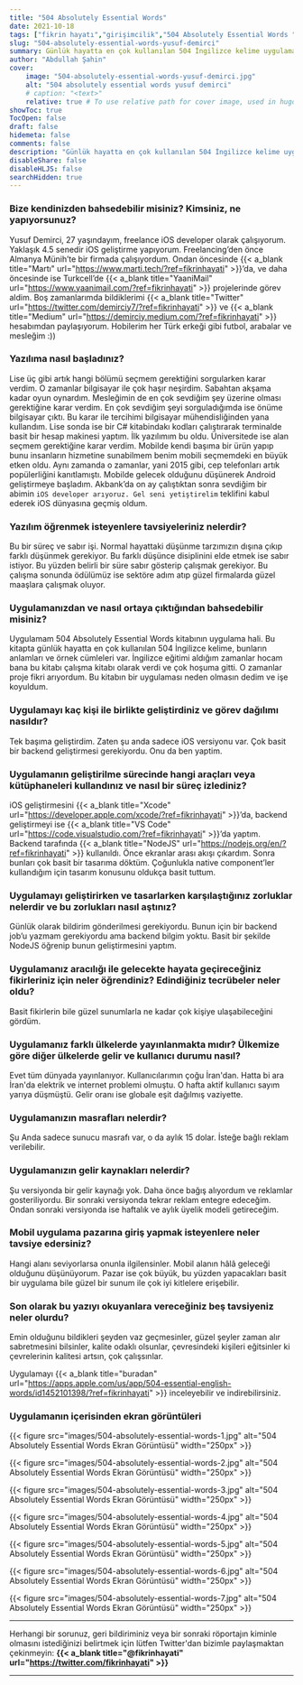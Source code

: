 ```yaml
---
title: "504 Absolutely Essential Words"
date: 2021-10-18
tags: ["fikrin hayatı","girişimcilik","504 Absolutely Essential Words ","yusuf demirci","mobil uygulama"]
slug: "504-absolutely-essential-words-yusuf-demirci"
summary: Günlük hayatta en çok kullanılan 504 İngilizce kelime uygulaması.
author: "Abdullah Şahin"
cover:
    image: "504-absolutely-essential-words-yusuf-demirci.jpg"
    alt: "504 absolutely essential words yusuf demirci"
    # caption: "<text>"
    relative: true # To use relative path for cover image, used in hugo Page-bundles
showToc: true
TocOpen: false
draft: false
hidemeta: false
comments: false
description: "Günlük hayatta en çok kullanılan 504 İngilizce kelime uygulaması."
disableShare: false
disableHLJS: false
searchHidden: true
---
```


### Bize kendinizden bahsedebilir misiniz? Kimsiniz, ne yapıyorsunuz?

Yusuf Demirci, 27 yaşındayım, freelance iOS developer olarak çalışıyorum. Yaklaşık 4.5 senedir iOS geliştirme yapıyorum. Freelancing’den önce Almanya Münih’te bir firmada çalışıyordum. Ondan öncesinde {{< a_blank title="Martı" url="https://www.marti.tech/?ref=fikrinhayati" >}}’da, ve daha öncesinde ise Turkcell’de {{< a_blank title="YaaniMail" url="https://www.yaanimail.com/?ref=fikrinhayati" >}} projelerinde görev aldim. Boş zamanlarımda bildiklerimi {{< a_blank title="Twitter" url="https://twitter.com/demirciy7/?ref=fikrinhayati" >}} ve {{< a_blank title="Medium" url="https://demirciy.medium.com/?ref=fikrinhayati" >}} hesabımdan paylaşıyorum. Hobilerim her Türk erkeği gibi futbol, arabalar ve mesleğim :))

### Yazılıma nasıl başladınız?

Lise üç gibi artık hangi bölümü seçmem gerektiğini sorgularken karar verdim. O zamanlar bilgisayar ile çok haşır neşirdim. Sabahtan akşama kadar oyun oynardım. Mesleğimin de en çok sevdiğim şey üzerine olması gerektiğine karar verdim. En çok sevdiğim şeyi sorguladığımda ise önüme bilgisayar çıktı. Bu karar ile tercihimi bilgisayar mühendisliğinden yana kullandım. Lise sonda ise bir C# kitabindakı kodları çalıştırarak terminalde basit bir hesap makinesi yaptım. İlk yazılımım bu oldu. Üniversitede ise alan seçmem gerektiğine karar verdim. Mobilde kendi başıma bir ürün yapıp bunu insanların hizmetine sunabilmem benim mobili seçmemdeki en büyük etken oldu. Aynı zamanda o zamanlar, yani 2015 gibi, cep telefonları artık popülerliğini kanıtlamıştı. Mobilde gelecek olduğunu düşünerek Android geliştirmeye başladım. Akbank’da on ay çalıştıktan sonra sevdiğim bir abimin `iOS developer arıyoruz. Gel seni yetiştirelim` teklifini kabul ederek iOS dünyasına geçmiş oldum.

### Yazılım öğrenmek isteyenlere tavsiyeleriniz nelerdir?

Bu bir süreç ve sabır işi. Normal hayattaki düşünme tarzımızın dışına çıkıp farklı düşünmek gerekiyor. Bu farklı düşünce disiplinini elde etmek ise sabır istiyor. Bu yüzden belirli bir süre sabır gösterip çalışmak gerekiyor. Bu çalışma sonunda ödülümüz ise sektöre adım atıp güzel firmalarda güzel maaşlara çalışmak oluyor.

### Uygulamanızdan ve nasıl ortaya çıktığından bahsedebilir misiniz?

Uygulamam 504 Absolutely Essential Words kitabının uygulama hali. Bu kitapta günlük hayatta en çok kullanılan 504 İngilizce kelime, bunların anlamları ve örnek cümleleri var. İngilizce eğitimi aldığım zamanlar hocam bana bu kitabı çalışma kitabı olarak verdi ve çok hoşuma gitti. O zamanlar proje fikri arıyordum. Bu kitabın bir uygulaması neden olmasın dedim ve işe koyuldum.

### Uygulamayı kaç kişi ile birlikte geliştirdiniz ve görev dağılımı nasıldır?

Tek başıma geliştirdim. Zaten şu anda sadece iOS versiyonu var. Çok basit bir backend geliştirmesi gerekiyordu. Onu da ben yaptim.

### Uygulamanın geliştirilme sürecinde hangi araçları veya kütüphaneleri kullandınız ve nasıl bir süreç izlediniz?

iOS geliştirmesini {{< a_blank title="Xcode" url="https://developer.apple.com/xcode/?ref=fikrinhayati" >}}’da, backend geliştirmeyi ise {{< a_blank title="VS Code" url="https://code.visualstudio.com/?ref=fikrinhayati" >}}’da yaptım. Backend tarafında {{< a_blank title="NodeJS" url="https://nodejs.org/en/?ref=fikrinhayati" >}} kullanıldı. Önce ekranlar arası akışı çıkardım. Sonra bunları çok basit bir tasarıma döktüm. Çoğunlukla native component’ler kullandığım için tasarım konusunu oldukça basit tuttum.

### Uygulamayı geliştirirken ve tasarlarken karşılaştığınız zorluklar nelerdir ve bu zorlukları nasıl aştınız?

Günlük olarak bildirim gönderilmesi gerekiyordu. Bunun için bir backend job’u yazmam gerekiyordu ama backend bilgim yoktu. Basit bir şekilde NodeJS öğrenip bunun geliştirmesini yaptım.

### Uygulamanız aracılığı ile gelecekte hayata geçireceğiniz fikirleriniz için neler öğrendiniz? Edindiğiniz tecrübeler neler oldu?

Basit fikirlerin bile güzel sunumlarla ne kadar çok kişiye ulaşabileceğini gördüm. 

### Uygulamanız farklı ülkelerde yayınlanmakta mıdır? Ülkemize göre diğer ülkelerde gelir ve kullanıcı durumu nasıl?

Evet tüm dünyada yayınlanıyor. Kullanıcılarımın çoğu İran'dan. Hatta bi ara İran'da elektrik ve internet problemi olmuştu. O hafta aktif kullanıcı sayım yarıya düşmüştü. Gelir oranı ise globale eşit dağılmış vaziyette.

### Uygulamanızın masrafları nelerdir?

Şu Anda sadece sunucu masrafı var, o da aylık 15 dolar. İsteğe bağlı reklam verilebilir.

### Uygulamanızın gelir kaynakları nelerdir?

Şu versiyonda bir gelir kaynağı yok. Daha önce bağış alıyordum ve reklamlar gosteriliyordu. Bir sonraki versiyonda tekrar reklam entegre edeceğim. Ondan sonraki versiyonda ise haftalık ve aylık üyelik modeli getireceğim.

### Mobil uygulama pazarına giriş yapmak isteyenlere neler tavsiye edersiniz?

Hangi alanı seviyorlarsa onunla ilgilensinler. Mobil alanın hâlâ geleceği olduğunu düşünüyorum. Pazar ise çok büyük, bu yüzden yapacakları basit bir uygulama bile güzel bir sunum ile çok iyi kitlelere erişebilir.

### Son olarak bu yazıyı okuyanlara vereceğiniz beş tavsiyeniz neler olurdu?

Emin olduğunu bildikleri şeyden vaz geçmesinler, güzel şeyler zaman alır sabretmesini bilsinler, kalite odaklı olsunlar, çevresindeki kişileri eğitsinler ki çevrelerinin kalitesi artsın, çok çalışsınlar.

Uygulamayı {{< a_blank title="buradan" url="https://apps.apple.com/us/app/504-essential-english-words/id1452101398/?ref=fikrinhayati" >}} inceleyebilir ve indirebilirsiniz.

### Uygulamanın içerisinden ekran görüntüleri

{{< figure src="images/504-absolutely-essential-words-1.jpg" alt="504 Absolutely Essential Words Ekran Görüntüsü" width="250px" >}}

{{< figure src="images/504-absolutely-essential-words-2.jpg" alt="504 Absolutely Essential Words Ekran Görüntüsü" width="250px" >}}

{{< figure src="images/504-absolutely-essential-words-3.jpg" alt="504 Absolutely Essential Words Ekran Görüntüsü" width="250px" >}}

{{< figure src="images/504-absolutely-essential-words-4.jpg" alt="504 Absolutely Essential Words Ekran Görüntüsü" width="250px" >}}

{{< figure src="images/504-absolutely-essential-words-5.jpg" alt="504 Absolutely Essential Words Ekran Görüntüsü" width="250px" >}}

{{< figure src="images/504-absolutely-essential-words-6.jpg" alt="504 Absolutely Essential Words Ekran Görüntüsü" width="250px" >}}

{{< figure src="images/504-absolutely-essential-words-7.jpg" alt="504 Absolutely Essential Words Ekran Görüntüsü" width="250px" >}}

___
Herhangi bir sorunuz, geri bildiriminiz veya bir sonraki röportajın kiminle olmasını istediğinizi belirtmek için lütfen Twitter'dan bizimle paylaşmaktan çekinmeyin: **{{< a_blank title="@fikrinhayati" url="https://twitter.com/fikrinhayati" >}}**
___